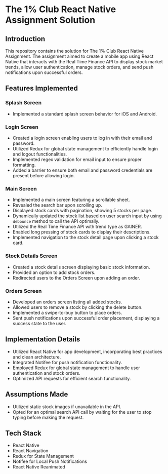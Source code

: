 # The 1% Club React Native Assignment Solution

## Introduction
This repository contains the solution for The 1% Club React Native Assignment. The assignment aimed to create a mobile app using React Native that interacts with the Real Time Finance API to display stock market trends, allow user authentication, manage stock orders, and send push notifications upon successful orders.

## Features Implemented

### Splash Screen
- Implemented a standard splash screen behavior for iOS and Android.

### Login Screen
- Created a login screen enabling users to log in with their email and password.
- Utilized Redux for global state management to efficiently handle login and logout functionalities.
- Implemented regex validation for email input to ensure proper formatting.
- Added a barrier to ensure both email and password credentials are present before allowing login.

### Main Screen
- Implemented a main screen featuring a scrollable sheet.
- Revealed the search bar upon scrolling up.
- Displayed stock cards with pagination, showing 5 stocks per page.
- Dynamically updated the stock list based on user search input by using `debounce` method to call the API optimally.
- Utilized the Real Time Finance API with trend type as GAINER.
- Enabled long pressing of stock cards to display their descriptions.
- Implemented navigation to the stock detail page upon clicking a stock card.

### Stock Details Screen
- Created a stock details screen displaying basic stock information.
- Provided an option to add stock orders.
- Redirected users to the Orders Screen upon adding an order.

### Orders Screen
- Developed an orders screen listing all added stocks.
- Allowed users to remove a stock by clicking the delete button.
- Implemented a swipe-to-buy button to place orders.
- Sent push notifications upon successful order placement, displaying a success state to the user.
  
## Implementation Details
- Utilized React Native for app development, incorporating best practices and clean architecture.
- Integrated Notifee for push notification functionality.
- Employed Redux for global state management to handle user authentication and stock orders.
- Optimized API requests for efficient search functionality.

## Assumptions Made
- Utilized static stock images if unavailable in the API.
- Opted for an optimal search API call by waiting for the user to stop typing before making the request.

## Tech Stack
- React Native
- React Navigation
- Redux for State Management
- Notifee for Local Push Notifications
- React Native Reanimated

